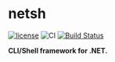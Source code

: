 # netsh
[![license](https://img.shields.io/badge/License-MIT-BLUE.svg)](https://opensource.org/licenses/MIT)
![CI](https://github.com/mertcandav/netsh/workflows/CI/badge.svg)
[![Build Status](https://dev.azure.com/mertcandav/netsh/_apis/build/status/mertcandav.netsh?branchName=master)](https://dev.azure.com/mertcandav/netsh/_build/latest?definitionId=8&branchName=master)

<b>CLI/Shell framework for .NET.</b>
